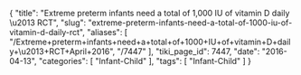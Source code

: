 {
    "title": "Extreme preterm infants need a total of 1,000 IU of vitamin D daily \u2013 RCT",
    "slug": "extreme-preterm-infants-need-a-total-of-1000-iu-of-vitamin-d-daily-rct",
    "aliases": [
        "/Extreme+preterm+infants+need+a+total+of+1000+IU+of+vitamin+D+daily+\u2013+RCT+April+2016",
        "/7447"
    ],
    "tiki_page_id": 7447,
    "date": "2016-04-13",
    "categories": [
        "Infant-Child"
    ],
    "tags": [
        "Infant-Child"
    ]
}